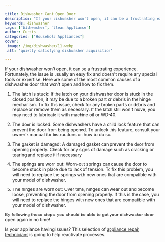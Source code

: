 ```yaml
---

title: Dishwasher Cant Open Door
description: "If your dishwasher won't open, it can be a frustrating experience. Fortunately, the issue is usually an easy fix and doesn't requi...you wont regret reading on"
keywords: dishwasher
tags: ["Dishwasher", "Clean Appliance"]
author: Curtis
categories: ["Household Appliances"]
cover: 
 image: /img/dishwasher/11.webp
 alt: 'quietly satisfying dishwasher acquisition'

---
```


If your dishwasher won't open, it can be a frustrating experience. Fortunately, the issue is usually an easy fix and doesn't require any special tools or expertise. Here are some of the most common causes of a dishwasher door that won't open and how to fix them.

1. The latch is stuck: If the latch on your dishwasher door is stuck in the closed position, it may be due to a broken part or debris in the hinge mechanism. To fix this issue, check for any broken parts or debris and replace or remove them as necessary. If the latch still won't move, you may need to lubricate it with machine oil or WD-40.

2. The door is locked: Some dishwashers have a child lock feature that can prevent the door from being opened. To unlock this feature, consult your owner's manual for instructions on how to do so.

3. The gasket is damaged: A damaged gasket can prevent the door from opening properly. Check for any signs of damage such as cracking or tearing and replace it if necessary.

4. The springs are worn out: Worn-out springs can cause the door to become stuck in place due to lack of tension. To fix this problem, you will need to replace the springs with new ones that are compatible with your model of dishwasher.

5. The hinges are worn out: Over time, hinges can wear out and become loose, preventing the door from opening properly. If this is the case, you will need to replace the hinges with new ones that are compatible with your model of dishwasher.

By following these steps, you should be able to get your dishwasher door open again in no time!

Is your appliance having issues? This selection of <a href="/pages/appliance-repair-technicians/">appliance repair technicians</a> is going to help reactivate processes.